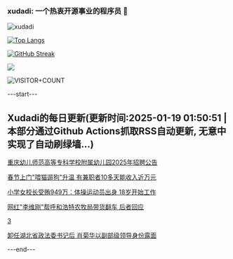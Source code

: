 ### xudadi: 一个热衷开源事业的程序员 👋

![xudadi](https://github-readme-stats-git-masterorgs-github-readme-stats-team.vercel.app/api?username=xudadi)

[![Top Langs](https://github-readme-stats.vercel.app/api/top-langs/?username=xudadi)](https://github.com/anuraghazra/github-readme-stats)

[![GitHub Streak](https://streak-stats.demolab.com?user=xudadi&locale=zh_Hans)](https://git.io/streak-stats)

![](https://raw.githubusercontent.com/xudadi/xudadi/main/assets/github-contribution-grid-snake.svg)

![VISITOR+COUNT](https://komarev.com/ghpvc/?username=xudadi&label=VISITOR+COUNT)


---start---

## Xudadi的每日更新(更新时间:2025-01-19 01:50:51 | 本部分通过Github Actions抓取RSS自动更新, 无意中实现了自动刷绿墙...)

[重庆幼儿师范高等专科学校附属幼儿园2025年招聘公告](https://www.gongkaoleida.com/article/2269537)

[春节上门"喂猫遛狗"升温 有兼职者10多天能收入近万元](https://m.163.com/news/article/JM753MFU051492T3.html)

[小学女校长受贿949万：体操运动员出身 18岁开始工作](https://m.163.com/news/article/JM6CN9IM0530M570.html)

[网红"李维刚"帮呼和浩特农牧局带货翻车 后者回应](https://m.163.com/news/article/JM6NL5LK051492T3.html)

[3](https://m.163.com/touch/news/sub/domestic)

[卸任湖北省政法委书记后 肖菊华以副部级领导身份露面](https://m.163.com/news/article/JM6KBJ150514R9P4.html)

---end---
